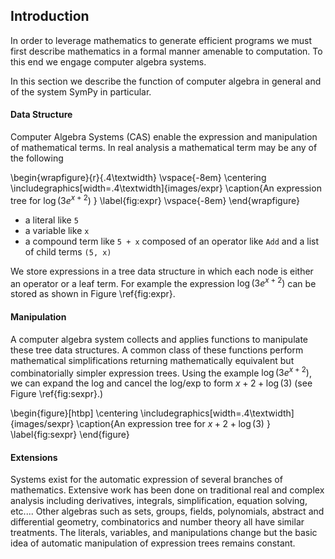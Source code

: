 
Introduction
------------

In order to leverage mathematics to generate efficient programs we must first describe mathematics in a formal manner amenable to computation.  To this end we engage computer algebra systems.

In this section we describe the function of computer algebra in general and of the system SymPy in particular.

#### Data Structure

Computer Algebra Systems (CAS) enable the expression and manipulation of mathematical terms.  In real analysis a mathematical term may be any of the following 

\begin{wrapfigure}{r}{.4\textwidth}
\vspace{-8em}
\centering
\includegraphics[width=.4\textwidth]{images/expr}
\caption{An expression tree for $\log(3e^{x+2})$ }
\label{fig:expr}
\vspace{-8em}
\end{wrapfigure}

*   a literal like `5`
*   a variable like `x`
*   a compound term like `5 + x` composed of an operator like `Add` and a list of child terms `(5, x)`

We store expressions in a tree data structure in which each node is either an operator or a leaf term.  For example the expression $\log(3 e^{x + 2})$ can be stored as shown in Figure \ref{fig:expr}.

#### Manipulation

A computer algebra system collects and applies functions to manipulate these tree data structures.  A common class of these functions perform mathematical simplifications returning mathematically equivalent but combinatorially simpler expression trees.  Using the example $\log(3 e^{x + 2})$, we can expand the log and cancel the log/exp to form $x+2+\log(3)$ (see Figure \ref{fig:sexpr}.)

\begin{figure}[htbp]
\centering
\includegraphics[width=.4\textwidth]{images/sexpr}
\caption{An expression tree for $x + 2 + \log(3)$ }
\label{fig:sexpr}
\end{figure}

#### Extensions

Systems exist for the automatic expression of several branches of mathematics.  Extensive work has been done on traditional real and complex analysis including derivatives, integrals, simplification, equation solving, etc.... Other algebras such as sets, groups, fields, polynomials, abstract and differential geometry, combinatorics and number theory all have similar treatments.  The literals, variables, and manipulations change but the basic idea of automatic manipulation of expression trees remains constant.
